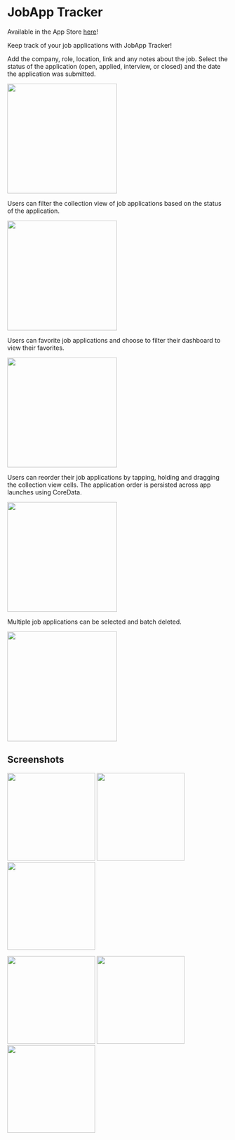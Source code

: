 # JobApp Tracker

Available in the App Store [here](https://apps.apple.com/us/app/jobapp-tracker/id1661018820)!

Keep track of your job applications with JobApp Tracker!

Add the company, role, location, link and any notes about the job. Select the status of the application (open, applied, interview, or closed) and the date the application was submitted.
<p float="center">
<img src="https://github.com/carolinefrey/JobTracker/assets/22801309/616a8e57-23ac-4e02-81d1-aeb1cf37663a" width="250">
</p>

Users can filter the collection view of job applications based on the status of the application.

<p float="center">
<img src="https://github.com/carolinefrey/JobTracker/assets/22801309/0ff27823-8173-48ec-9227-c68359b08b54" width="250">
</p>

Users can favorite job applications and choose to filter their dashboard to view their favorites.
<p float="center">
<img src="https://github.com/carolinefrey/JobTracker/assets/22801309/74b26a74-df1b-4b26-9c66-93917bae1609" width="250">
</p>

Users can reorder their job applications by tapping, holding and dragging the collection view cells. The application order is persisted across app launches using CoreData.
<p float="center">
<img src="https://github.com/carolinefrey/JobTracker/assets/22801309/6778fd35-1ab1-4c32-b86b-04bca3b1f248" width="250">
</p>

Multiple job applications can be selected and batch deleted.
<p float="center">
<img src="https://github.com/carolinefrey/JobTracker/assets/22801309/8a4d2382-d088-4a49-a65b-1c3bab9cb6fc" width="250">
</p>

## Screenshots
<p float="center">
<img src="https://github.com/carolinefrey/JobTracker/assets/22801309/93fde6f6-3508-442b-a5d8-457947dbe5aa" width="200">
<img src="https://github.com/carolinefrey/JobTracker/assets/22801309/a527141a-5b49-49fe-a90d-b4ef7c3b9456" width="200">
<img src="https://github.com/carolinefrey/JobTracker/assets/22801309/0d033990-0a03-483c-9fef-cb9dc290e9aa" width="200">
</p>
<p float="center">
<img src="https://github.com/carolinefrey/JobTracker/assets/22801309/d3919ddc-5db3-4234-88e7-54fa8b45707a" width="200">
<img src="https://github.com/carolinefrey/JobTracker/assets/22801309/57e295a5-f08f-45b3-b9e5-29c1ba3c3183" width="200">
<img src="https://github.com/carolinefrey/JobTracker/assets/22801309/8bf0fdc5-fe52-4220-9001-baec1507b016" width="200">
</p>





